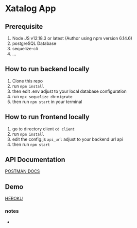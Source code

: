 # Xatalog App

## Prerequisite

1. Node JS v12.18.3 or latest (Author using npm version 6.14.6)
2. postgreSQL Database
3. sequelize-cli
4. ...

## How to run backend locally

1. Clone this repo
2. run ```npm install```
3. then edit .env adjust to your local database configuration
4. run ```npx sequelize db:migrate```
5. then run ```npm start``` in your terminal

## How to run frontend locally

1. go to directory client ```cd client```
2. run ```npm install```
3. edit the config.js ```api_url``` adjust to your backend url api
4. then run ```npm start```

## API Documentation

[POSTMAN DOCS](https://devcenter.heroku.com/articles/getting-started-with-nodejs)

## Demo

[HEROKU](https://devcenter.heroku.com/articles/getting-started-with-nodejs)

### notes
-
